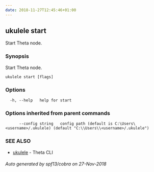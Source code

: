 ```yaml
---
date: 2018-11-27T12:45:46+01:00
---
```

## ukulele start

Start Theta node.

### Synopsis

Start Theta node.

```
ukulele start [flags]
```

### Options

```
  -h, --help   help for start
```

### Options inherited from parent commands

```
      --config string   config path (default is C:\Users\<username>/.ukulele) (default "C:\\Users\\<username>/.ukulele")
```

### SEE ALSO

* [ukulele](ukulele.md)	 - Theta CLI

###### Auto generated by spf13/cobra on 27-Nov-2018
